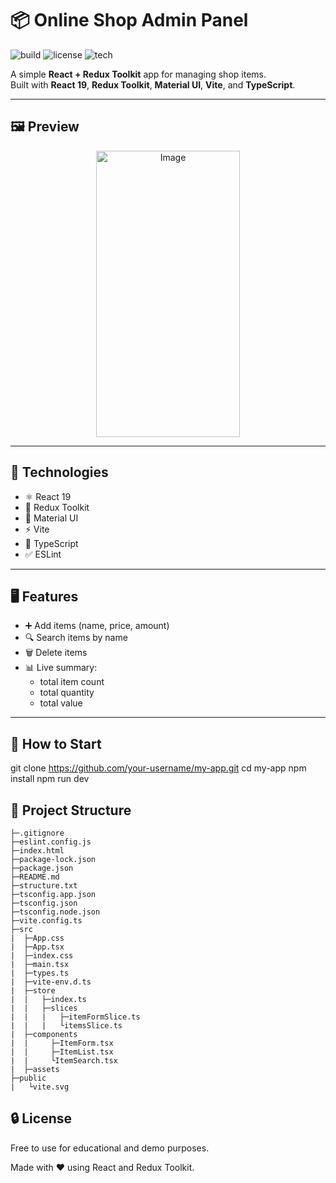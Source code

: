 # 📦 Online Shop Admin Panel

![build](https://img.shields.io/badge/build-passing-brightgreen)
![license](https://img.shields.io/badge/license-MIT-blue)
![tech](https://img.shields.io/badge/stack-React_19%20%7C%20Redux_Toolkit%20%7C%20TypeScript%20%7C%20Vite-blueviolet)

A simple **React + Redux Toolkit** app for managing shop items.  
Built with **React 19**, **Redux Toolkit**, **Material UI**, **Vite**, and **TypeScript**.

---

## 🖼️ Preview

<p align="center">
<img width="230" height="458" alt="Image" src="https://github.com/user-attachments/assets/c108375d-0e4f-4c61-a71f-2237563ed2cc" />
</p>

---

## 🔧 Technologies

- ⚛️ React 19
- 🎯 Redux Toolkit
- 🎨 Material UI
- ⚡ Vite
- 🧪 TypeScript
- ✅ ESLint

---

## 🖥️ Features

- ➕ Add items (name, price, amount)
- 🔍 Search items by name
- 🗑️ Delete items
- 📊 Live summary:
  - total item count
  - total quantity
  - total value

---

## 🚀 How to Start

git clone https://github.com/your-username/my-app.git
cd my-app
npm install
npm run dev

## 📁 Project Structure

```
├─.gitignore
├─eslint.config.js
├─index.html
├─package-lock.json
├─package.json
├─README.md
├─structure.txt
├─tsconfig.app.json
├─tsconfig.json
├─tsconfig.node.json
├─vite.config.ts
├─src
|  ├─App.css
|  ├─App.tsx
|  ├─index.css
|  ├─main.tsx
|  ├─types.ts
|  ├─vite-env.d.ts
|  ├─store
|  |   ├─index.ts
|  |   ├─slices
|  |   |   ├─itemFormSlice.ts
|  |   |   └itemsSlice.ts
|  ├─components
|  |     ├─ItemForm.tsx
|  |     ├─ItemList.tsx
|  |     └ItemSearch.tsx
|  ├─assets
├─public
|   └vite.svg
```

## 🔒 License

Free to use for educational and demo purposes.

Made with ❤️ using React and Redux Toolkit.
